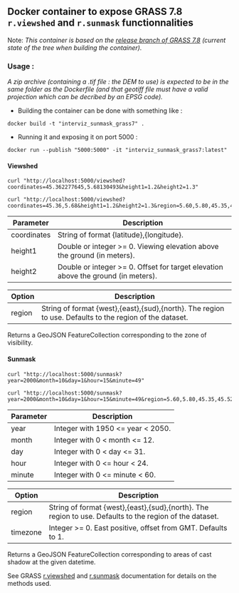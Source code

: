 ## Docker container to expose GRASS 7.8 `r.viewshed` and `r.sunmask` functionnalities

Note: *This container is based on the [release branch of GRASS 7.8](https://trac.osgeo.org/grass/wiki/DownloadSource) (current state of the tree when building the container).*  


### Usage :

*A zip archive (containing a .tif file : the DEM to use) is expected to be in the same folder as the Dockerfile (and that geotiff file must have a valid projection which can be decribed by an EPSG code).*  


- Building the container can be done with something like :
```
docker build -t "interviz_sunmask_grass7" .
```

- Running it and exposing it on port 5000 :
```
docker run --publish "5000:5000" -it "interviz_sunmask_grass7:latest"
```

#### Viewshed

```
curl "http://localhost:5000/viewshed?coordinates=45.362277645,5.68130493&height1=1.2&height2=1.3"
```

```
curl "http://localhost:5000/viewshed?coordinates=45.36,5.68&height1=1.2&height2=1.3&region=5.60,5.80,45.35,45.52"
```

| Parameter    | Description                                                                       |
|--------------|-----------------------------------------------------------------------------------|
| coordinates  | String of format {latitude},{longitude}.                                          |
| height1      | Double or integer >= 0. Viewing elevation above the ground (in meters).           |
| height2      | Double or integer >= 0. Offset for target elevation above the ground (in meters). |

| Option     | Description                                                                                             |
|------------|---------------------------------------------------------------------------------------------------------|
|  region    | String of format {west},{east},{sud},{north}. The region to use. Defaults to the region of the dataset. |


Returns a GeoJSON FeatureCollection corresponding to the zone of visibility.  

#### Sunmask

```
curl "http://localhost:5000/sunmask?year=2000&month=10&day=1&hour=15&minute=49"
```

```
curl "http://localhost:5000/sunmask?year=2000&month=10&day=1&hour=15&minute=49&region=5.60,5.80,45.35,45.52"
```

| Parameter    | Description                                 |
|--------------|---------------------------------------------|
| year         | Integer with 1950 <= year < 2050.           |
| month        | Integer with 0 < month <= 12.               |
| day          | Integer with 0 < day <= 31.                 |
| hour         | Integer with 0 <= hour < 24.                |
| minute       | Integer with 0 <= minute < 60.              |

| Option    | Description                                                                                             |
|-----------|---------------------------------------------------------------------------------------------------------|
| region    | String of format {west},{east},{sud},{north}. The region to use. Defaults to the region of the dataset. |
| timezone  | Integer >= 0. East positive, offset from GMT. Defaults to 1.                                            |


Returns a GeoJSON FeatureCollection corresponding to areas of cast shadow at the given datetime.

See GRASS [r.viewshed](https://grass.osgeo.org/grass77/manuals/r.viewshed.html) and [r.sunmask](https://grass.osgeo.org/grass77/manuals/r.sunmask.html) documentation for details on the methods used.
